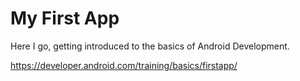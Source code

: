 # My First App

Here I go, getting introduced to the basics of Android Development.

https://developer.android.com/training/basics/firstapp/
